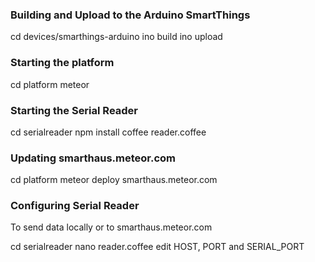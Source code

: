 

### Building and Upload to the Arduino SmartThings 

cd devices/smarthings-arduino
ino build
ino upload

### Starting the platform

cd platform
meteor

### Starting the Serial Reader

cd serialreader
npm install
coffee reader.coffee

### Updating smarthaus.meteor.com

cd platform
meteor deploy smarthaus.meteor.com

### Configuring Serial Reader

To send data locally or to smarthaus.meteor.com

cd serialreader
nano reader.coffee
edit HOST, PORT and SERIAL_PORT


